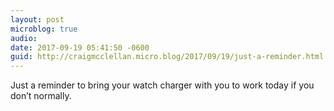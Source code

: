 ```yaml
---
layout: post
microblog: true
audio: 
date: 2017-09-19 05:41:50 -0600
guid: http://craigmcclellan.micro.blog/2017/09/19/just-a-reminder.html
---
```

Just a reminder to bring your watch charger with you to work today if you don’t normally.
